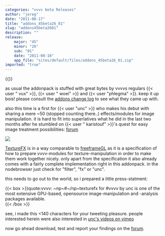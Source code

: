 ```yaml
---
categories: "vvvv beta Releases"
author: "joreg"
date: "2011-08-17"
title: "addons_45beta26_01"
slug: "addons45beta2601"
description: ""
release: 
    major: "45"
    minor: "26"
    sub: "01"
    date: "2011-08-16"
    app_file: "sites/default/files/addons_45beta26_01.zip"
imported: "true"
---
```


{{<previousRelease>}}


as usual the addonpack is stuffed with great bytes by vvvvs regulars {{< user " vux" >}}, {{< user " woei" >}} and {{< user "phlegma" >}}. keep it up bois! please consult the [addons change log](https://betadocs.vvvv.org/changelog/index.html) to see what they came up with.

also this time is a first for {{< user "unc" >}} who makes his debut with sharing a mere ~50 (stopped counting there..) effects/modules for image manipulation. it is hard to fit into superlatives what he did in the last two months after he stumbled on {{< user " karistouf" >}}'s quest for easy image treatment possibilities: [forum](forum)

![](show1n.png)

[TextureFX](https://betadocs.vvvv.org/topics/graphics/direct3d-9/texture/video-effects-(texturefx).html) is in a way comparable to [freeframeGL](http://freeframe.svn.sourceforge.net/viewvc/freeframe/trunk/docs/specification.html) as it is a specification of how to prepare vvvv-modules for texture-manipulation in order to make them work together nicely. only apart from the specification it also already comes with a fairly complete implementation right in this addonpack. in the nodebrowser just check for "filter", "fx" or "unc".

this needs to go out to the world, so i prepared a little press-statment:

{{< box >}}quote:vvvv:
~np~#~/np~texturefx for #vvvv by unc is one of the most extensive GPU-based, opensource image-manipulation and -analysis packages available.  
{{< /box >}}

see, i made this <140 characters for your tweeting pleasure. people interested herein were also interested in [unc's videos on vimeo](http://vimeo.com/unc/videos)

now go ahead download, test and report your findings on the [forum](https://discourse.vvvv.org/).